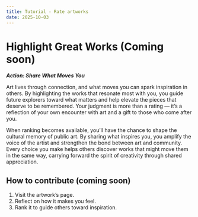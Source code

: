 ```yaml
---
title: Tutorial - Rate artworks
date: 2025-10-03
---
```


# Highlight Great Works (Coming soon)

***Action: Share What Moves You***

Art lives through connection, and what moves you can spark inspiration in others. By highlighting the works that resonate most with you, you guide future explorers toward what matters and help elevate the pieces that deserve to be remembered. Your judgment is more than a rating — it’s a reflection of your own encounter with art and a gift to those who come after you.

When ranking becomes available, you’ll have the chance to shape the cultural memory of public art. By sharing what inspires you, you amplify the voice of the artist and strengthen the bond between art and community. Every choice you make helps others discover works that might move them in the same way, carrying forward the spirit of creativity through shared appreciation.

## How to contribute (coming soon)

1. Visit the artwork’s page.
2. Reflect on how it makes you feel.
3. Rank it to guide others toward inspiration.
